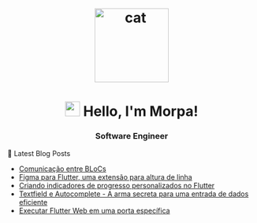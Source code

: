 
<h1 align="center">
  <img src="https://media.giphy.com/media/xFkgeu7dhfgqqxJqmj/giphy.gif" alt="cat" width="150px" />
</h1>
</h1>

<h1 align="center">
  <img src="https://media.giphy.com/media/hvRJCLFzcasrR4ia7z/giphy.gif" width="30px"> Hello, I'm Morpa!
</h1>

<h3 align="center">Software Engineer</h3>


📕  Latest Blog Posts
<!-- BLOG-POST-LIST:START -->
- [Comunicação entre BLoCs](https://morpa.site/blog/bloc-mediator/)
- [Figma para Flutter, uma extensão para altura de linha](https://morpa.site/blog/figma-flutter/)
- [Criando indicadores de progresso personalizados no Flutter](https://morpa.site/blog/custom-loader/)
- [Textfield e Autocomplete - A arma secre­ta para uma entrada de dados eficiente](https://morpa.site/blog/textfield-autocomplete/)
- [Executar Flutter Web em uma porta específica](https://morpa.site/blog/specific-port/)
<!-- BLOG-POST-LIST:END -->
